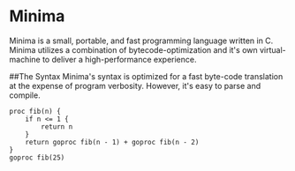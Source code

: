 # Minima
Minima is a small, portable, and fast programming language written in C. Minima utilizes a combination of bytecode-optimization and it's own virtual-machine to  deliver a high-performance experience.

##The Syntax
Minima's syntax is optimized for a fast byte-code translation at the expense of program verbosity. However, it's easy to parse and compile.

```
proc fib(n) {
	if n <= 1 {
		return n
	}
	return goproc fib(n - 1) + goproc fib(n - 2)
}
goproc fib(25)
```

